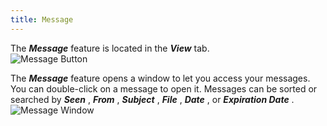 ```yaml
---
title: Message
---
```

The ***Message*** feature is located in the ***View*** tab.  
![Message Button](https://webdevolutions.azureedge.net/docs/en/rdm/mac/RDMMac0032.png) 

The ***Message*** feature opens a window to let you access your messages. You can double-click on a message to open it. Messages can be sorted or searched by ***Seen*** , ***From*** , ***Subject*** , ***File*** , ***Date*** , or ***Expiration Date*** .  
![Message Window](https://webdevolutions.azureedge.net/docs/en/rdm/mac/RDMMac0033.png) 

